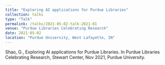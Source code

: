 ```yaml
---
title: "Exploring AI applications for Purdue Libraries"
collection: talks
type: "Talk"
permalink: /talks/2021-05-02-talk-2021-01
venue: "Purdue Libraries Celebrating Research"
date: 2021-05-02
location: "Purdue University, West Lafayette, IN"
---
```


Shao, G., Exploring AI applications for Purdue Libraries. In Purdue Libraries Celebrating Research, Stewart Center, Nov 2021, Purdue University.
